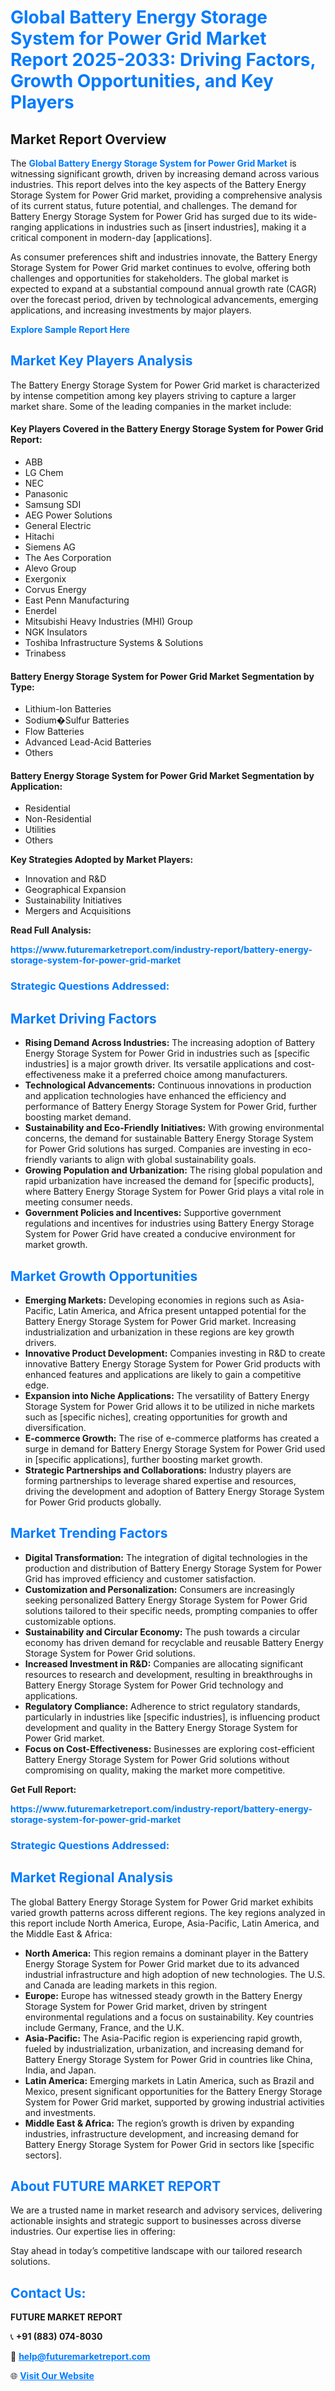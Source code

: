 <h1 style="color: #007BFF;">Global Battery Energy Storage System for Power Grid Market Report 2025-2033: Driving Factors, Growth Opportunities, and Key Players</h1>

<section id="overview">
<h2>Market Report Overview</h2>
<p>The <a href="https://www.futuremarketreport.com/industry-report/battery-energy-storage-system-for-power-grid-market" style="color: #007BFF; text-decoration: none;"><strong>Global Battery Energy Storage System for Power Grid Market</strong></a> is witnessing significant growth, driven by increasing demand across various industries. This report delves into the key aspects of the Battery Energy Storage System for Power Grid market, providing a comprehensive analysis of its current status, future potential, and challenges. The demand for Battery Energy Storage System for Power Grid has surged due to its wide-ranging applications in industries such as [insert industries], making it a critical component in modern-day [applications].</p>
<p>As consumer preferences shift and industries innovate, the Battery Energy Storage System for Power Grid market continues to evolve, offering both challenges and opportunities for stakeholders. The global market is expected to expand at a substantial compound annual growth rate (CAGR) over the forecast period, driven by technological advancements, emerging applications, and increasing investments by major players.</p>
</section>

<section id="overview">
<p><a href="https://www.futuremarketreport.com/request-sample/reportId=57930" style="color: #007BFF; text-decoration: none;"><strong>Explore Sample Report Here</strong></a></p>
</section>

<section id="key-players">
<h2 style="color: #007BFF;">Market Key Players Analysis</h2>
<p>The Battery Energy Storage System for Power Grid market is characterized by intense competition among key players striving to capture a larger market share. Some of the leading companies in the market include:</p>
<h4>Key Players Covered in the Battery Energy Storage System for Power Grid Report:</h4>
<ul><li>ABB</li><li>LG Chem</li><li>NEC</li><li>Panasonic</li><li>Samsung SDI</li><li>AEG Power Solutions</li><li>General Electric</li><li>Hitachi</li><li>Siemens AG</li><li>The Aes Corporation</li><li>Alevo Group</li><li>Exergonix</li><li>Corvus Energy</li><li>East Penn Manufacturing</li><li>Enerdel</li><li>Mitsubishi Heavy Industries (MHI) Group</li><li>NGK Insulators</li><li>Toshiba Infrastructure Systems &amp; Solutions</li><li>Trinabess</li></ul>
<h4>Battery Energy Storage System for Power Grid Market Segmentation by Type:</h4>
<ul><li>Lithium-Ion Batteries</li><li>Sodium�Sulfur Batteries</li><li>Flow Batteries</li><li>Advanced Lead-Acid Batteries</li><li>Others</li></ul>

<h4>Battery Energy Storage System for Power Grid Market Segmentation by Application:</h4>
<ul><li>Residential</li><li>Non-Residential</li><li>Utilities</li><li>Others</li></ul>
<p><strong>Key Strategies Adopted by Market Players:</strong></p>
<ul>
<li>Innovation and R&D</li>
<li>Geographical Expansion</li>
<li>Sustainability Initiatives</li>
<li>Mergers and Acquisitions</li>
</ul>
</section>

<section>
<p><strong>Read Full Analysis: </strong></p><a href="https://www.futuremarketreport.com/industry-report/battery-energy-storage-system-for-power-grid-market" style="color: #007BFF; text-decoration: none;"><strong>https://www.futuremarketreport.com/industry-report/battery-energy-storage-system-for-power-grid-market</strong></a>
<h3 style="color: #007BFF;">Strategic Questions Addressed:</h3>
</section>

<section id="driving-factors">
<h2 style="color: #007BFF;">Market Driving Factors</h2>
<ul>
<li><strong>Rising Demand Across Industries:</strong> The increasing adoption of Battery Energy Storage System for Power Grid in industries such as [specific industries] is a major growth driver. Its versatile applications and cost-effectiveness make it a preferred choice among manufacturers.</li>
<li><strong>Technological Advancements:</strong> Continuous innovations in production and application technologies have enhanced the efficiency and performance of Battery Energy Storage System for Power Grid, further boosting market demand.</li>
<li><strong>Sustainability and Eco-Friendly Initiatives:</strong> With growing environmental concerns, the demand for sustainable Battery Energy Storage System for Power Grid solutions has surged. Companies are investing in eco-friendly variants to align with global sustainability goals.</li>
<li><strong>Growing Population and Urbanization:</strong> The rising global population and rapid urbanization have increased the demand for [specific products], where Battery Energy Storage System for Power Grid plays a vital role in meeting consumer needs.</li>
<li><strong>Government Policies and Incentives:</strong> Supportive government regulations and incentives for industries using Battery Energy Storage System for Power Grid have created a conducive environment for market growth.</li>
</ul>
</section>

<section id="growth-opportunities">
<h2 style="color: #007BFF;">Market Growth Opportunities</h2>
<ul>
<li><strong>Emerging Markets:</strong> Developing economies in regions such as Asia-Pacific, Latin America, and Africa present untapped potential for the Battery Energy Storage System for Power Grid market. Increasing industrialization and urbanization in these regions are key growth drivers.</li>
<li><strong>Innovative Product Development:</strong> Companies investing in R&D to create innovative Battery Energy Storage System for Power Grid products with enhanced features and applications are likely to gain a competitive edge.</li>
<li><strong>Expansion into Niche Applications:</strong> The versatility of Battery Energy Storage System for Power Grid allows it to be utilized in niche markets such as [specific niches], creating opportunities for growth and diversification.</li>
<li><strong>E-commerce Growth:</strong> The rise of e-commerce platforms has created a surge in demand for Battery Energy Storage System for Power Grid used in [specific applications], further boosting market growth.</li>
<li><strong>Strategic Partnerships and Collaborations:</strong> Industry players are forming partnerships to leverage shared expertise and resources, driving the development and adoption of Battery Energy Storage System for Power Grid products globally.</li>
</ul>
</section>

<section id="trending-factors">
<h2 style="color: #007BFF;">Market Trending Factors</h2>
<ul>
<li><strong>Digital Transformation:</strong> The integration of digital technologies in the production and distribution of Battery Energy Storage System for Power Grid has improved efficiency and customer satisfaction.</li>
<li><strong>Customization and Personalization:</strong> Consumers are increasingly seeking personalized Battery Energy Storage System for Power Grid solutions tailored to their specific needs, prompting companies to offer customizable options.</li>
<li><strong>Sustainability and Circular Economy:</strong> The push towards a circular economy has driven demand for recyclable and reusable Battery Energy Storage System for Power Grid solutions.</li>
<li><strong>Increased Investment in R&D:</strong> Companies are allocating significant resources to research and development, resulting in breakthroughs in Battery Energy Storage System for Power Grid technology and applications.</li>
<li><strong>Regulatory Compliance:</strong> Adherence to strict regulatory standards, particularly in industries like [specific industries], is influencing product development and quality in the Battery Energy Storage System for Power Grid market.</li>
<li><strong>Focus on Cost-Effectiveness:</strong> Businesses are exploring cost-efficient Battery Energy Storage System for Power Grid solutions without compromising on quality, making the market more competitive.</li>
</ul>
</section>

<section>
<p><strong>Get Full Report: </strong></p><a href="https://www.futuremarketreport.com/industry-report/battery-energy-storage-system-for-power-grid-market" style="color: #007BFF; text-decoration: none;"><strong>https://www.futuremarketreport.com/industry-report/battery-energy-storage-system-for-power-grid-market</strong></a>
<h3 style="color: #007BFF;">Strategic Questions Addressed:</h3>
</section>


<section id="regional-analysis">
<h2 style="color: #007BFF;">Market Regional Analysis</h2>
<p>The global Battery Energy Storage System for Power Grid market exhibits varied growth patterns across different regions. The key regions analyzed in this report include North America, Europe, Asia-Pacific, Latin America, and the Middle East & Africa:</p>
<ul>
<li><strong>North America:</strong> This region remains a dominant player in the Battery Energy Storage System for Power Grid market due to its advanced industrial infrastructure and high adoption of new technologies. The U.S. and Canada are leading markets in this region.</li>
<li><strong>Europe:</strong> Europe has witnessed steady growth in the Battery Energy Storage System for Power Grid market, driven by stringent environmental regulations and a focus on sustainability. Key countries include Germany, France, and the U.K.</li>
<li><strong>Asia-Pacific:</strong> The Asia-Pacific region is experiencing rapid growth, fueled by industrialization, urbanization, and increasing demand for Battery Energy Storage System for Power Grid in countries like China, India, and Japan.</li>
<li><strong>Latin America:</strong> Emerging markets in Latin America, such as Brazil and Mexico, present significant opportunities for the Battery Energy Storage System for Power Grid market, supported by growing industrial activities and investments.</li>
<li><strong>Middle East & Africa:</strong> The region’s growth is driven by expanding industries, infrastructure development, and increasing demand for Battery Energy Storage System for Power Grid in sectors like [specific sectors].</li>
</ul>
</section>

<footer>
<h2 style="color: #007BFF;">About FUTURE MARKET REPORT</h2>
<p>We are a trusted name in market research and advisory services, delivering actionable insights and strategic support to businesses across diverse industries. Our expertise lies in offering:</p>

<p>Stay ahead in today’s competitive landscape with our tailored research solutions.</p>

<h2 style="color: #007BFF;">Contact Us:</h2>
<p><strong>FUTURE MARKET REPORT</strong></p>
<p>📞 <strong>+91 (883) 074-8030</strong></p>
<p>📧 <strong><a href="mailto:help@futuremarketreport.com" style="color: #007BFF;">help@futuremarketreport.com</a></strong></p>
<p>🌐 <strong><a href="https://www.futuremarketreport.com/" style="color: #007BFF;">Visit Our Website</a></strong></p>
</footer>